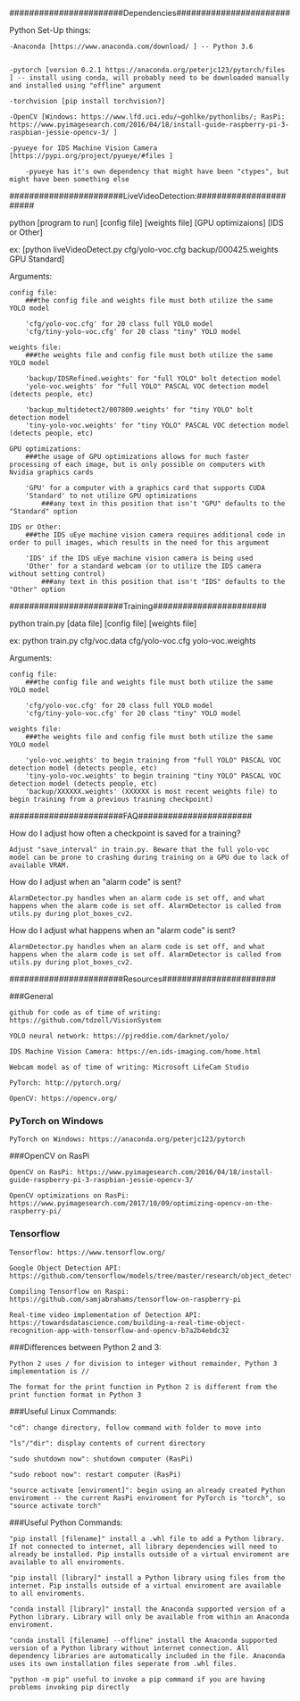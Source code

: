 












#######################Dependencies#######################

Python Set-Up things:

	-Anaconda [https://www.anaconda.com/download/ ] -- Python 3.6
	
	
	-pytorch [version 0.2.1 https://anaconda.org/peterjc123/pytorch/files ] -- install using conda, will probably need to be downloaded manually and installed using "offline" argument
	
	-torchvision [pip install torchvision?]
	
	-OpenCV [Windows: https://www.lfd.uci.edu/~gohlke/pythonlibs/; RasPi: https://www.pyimagesearch.com/2016/04/18/install-guide-raspberry-pi-3-raspbian-jessie-opencv-3/ ]
	
	-pyueye for IDS Machine Vision Camera [https://pypi.org/project/pyueye/#files ]
	
		-pyueye has it's own dependency that might have been "ctypes", but might have been something else





#######################LiveVideoDetection:#######################

python [program to run] [config file] [weights file] [GPU optimizaions] [IDS or Other]

ex: [python liveVideoDetect.py cfg/yolo-voc.cfg backup/000425.weights GPU Standard]

Arguments:

	config file:
		###the config file and weights file must both utilize the same YOLO model
		
		'cfg/yolo-voc.cfg' for 20 class full YOLO model
		'cfg/tiny-yolo-voc.cfg' for 20 class "tiny" YOLO model
		
	weights file:
		###the weights file and config file must both utilize the same YOLO model
		
		'backup/IDSRefined.weights' for "full YOLO" bolt detection model
		'yolo-voc.weights' for "full YOLO" PASCAL VOC detection model (detects people, etc)
		
		'backup_multidetect2/007800.weights' for "tiny YOLO" bolt detection model
		'tiny-yolo-voc.weights' for "tiny YOLO" PASCAL VOC detection model (detects people, etc)
		
	GPU optimizations:
		###the usage of GPU optimizations allows for much faster processing of each image, but is only possible on computers with Nvidia graphics cards
		
		'GPU' for a computer with a graphics card that supports CUDA
		'Standard' to not utilize GPU optimizations
		    ###any text in this position that isn't "GPU" defaults to the "Standard" option
			
	IDS or Other:
		###the IDS uEye machine vision camera requires additional code in order to pull images, which results in the need for this argument
		
		'IDS' if the IDS uEye machine vision camera is being used
		'Other' for a standard webcam (or to utilize the IDS camera without setting control)
		    ###any text in this position that isn't "IDS" defaults to the "Other" option
			
			
			
			
#######################Training#######################
			
python train.py [data file] [config file] [weights file]

ex: python train.py cfg/voc.data cfg/yolo-voc.cfg yolo-voc.weights

Arguments:

	config file:
		###the config file and weights file must both utilize the same YOLO model
		
		'cfg/yolo-voc.cfg' for 20 class full YOLO model
		'cfg/tiny-yolo-voc.cfg' for 20 class "tiny" YOLO model
		
	weights file:
		###the weights file and config file must both utilize the same YOLO model
		
		'yolo-voc.weights' to begin training from "full YOLO" PASCAL VOC detection model (detects people, etc)
		'tiny-yolo-voc.weights' to begin training "tiny YOLO" PASCAL VOC detection model (detects people, etc)
		'backup/XXXXXX.weights' (XXXXXX is most recent weights file) to begin training from a previous training checkpoint)

		
		
		
#######################FAQ#######################

How do I adjust how often a checkpoint is saved for a training?
	
	Adjust "save_interval" in train.py. Beware that the full yolo-voc model can be prone to crashing during training on a GPU due to lack of available VRAM.
	
How do I adjust when an "alarm code" is sent?
	
	AlarmDetector.py handles when an alarm code is set off, and what happens when the alarm code is set off. AlarmDetector is called from utils.py during plot_boxes_cv2.
	
How do I adjust what happens when an "alarm code" is sent?

	AlarmDetector.py handles when an alarm code is set off, and what happens when the alarm code is set off. AlarmDetector is called from utils.py during plot_boxes_cv2.


#######################Resources#######################

###General
	
	github for code as of time of writing: https://github.com/tdzell/VisionSystem
	
	YOLO neural network: https://pjreddie.com/darknet/yolo/
	
	IDS Machine Vision Camera: https://en.ids-imaging.com/home.html
	
	Webcam model as of time of writing: Microsoft LifeCam Studio
	
	PyTorch: http://pytorch.org/
	
	OpenCV: https://opencv.org/

	
### PyTorch on Windows
	
	PyTorch on Windows: https://anaconda.org/peterjc123/pytorch

	
###OpenCV on RasPi
	
	OpenCV on RasPi: https://www.pyimagesearch.com/2016/04/18/install-guide-raspberry-pi-3-raspbian-jessie-opencv-3/

	OpenCV optimizations on RasPi: https://www.pyimagesearch.com/2017/10/09/optimizing-opencv-on-the-raspberry-pi/

	
### Tensorflow
	
	Tensorflow: https://www.tensorflow.org/
	
	Google Object Detection API: https://github.com/tensorflow/models/tree/master/research/object_detection
	
	Compiling Tensorflow on Raspi: https://github.com/samjabrahams/tensorflow-on-raspberry-pi
	
	Real-time video implementation of Detection API: https://towardsdatascience.com/building-a-real-time-object-recognition-app-with-tensorflow-and-opencv-b7a2b4ebdc32

	
###Differences between Python 2 and 3:
	
	Python 2 uses / for division to integer without remainder, Python 3 implementation is //
	
	The format for the print function in Python 2 is different from the print function format in Python 3

	
###Useful Linux Commands:
	
	"cd": change directory, follow command with folder to move into
	
	"ls"/"dir": display contents of current directory
	
	"sudo shutdown now": shutdown computer (RasPi)
	
	"sudo reboot now": restart computer (RasPi)
	
	"source activate [enviroment]": begin using an already created Python enviroment -- the current RasPi enviroment for PyTorch is "torch", so "source activate torch"

	
###Useful Python Commands:
	
	"pip install [filename]" install a .whl file to add a Python library. If not connected to internet, all library dependencies will need to already be installed. Pip installs outside of a virtual enviroment are available to all enviroments.
	
	"pip install [library]" install a Python library using files from the internet. Pip installs outside of a virtual enviroment are available to all enviroments.
	
	"conda install [library]" install the Anaconda supported version of a Python library. Library will only be available from within an Anaconda enviroment.
	
	"conda install [filename] --offline" install the Anaconda supported version of a Python library without internet connection. All dependency libraries are automatically included in the file. Anaconda uses its own installation files seperate from .whl files.
	
	"python -m pip" useful to invoke a pip command if you are having problems invoking pip directly